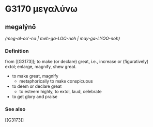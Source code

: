 # G3170 μεγαλύνω

## megalýnō

_(meg-al-oo'-no | meh-ga-LOO-noh | may-ga-LYOO-noh)_

### Definition

from [[G3173]]; to make (or declare) great, i.e., increase or (figuratively) extol; enlarge, magnify, shew great.

- to make great, magnify
  - metaphorically to make conspicuous
- to deem or declare great
  - to esteem highly, to extol, laud, celebrate
- to get glory and praise

### See also

[[G3173]]

